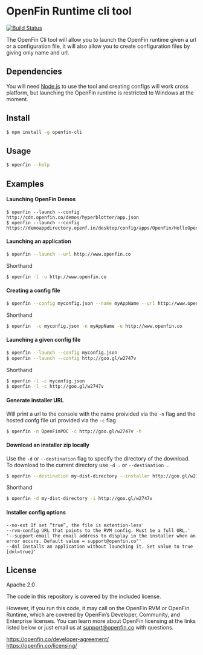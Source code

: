 # OpenFin Runtime cli tool

[![Build Status](https://travis-ci.org/openfin/openfin-cli.svg?branch=master)](https://travis-ci.org/openfin/openfin-cli)

The OpenFin Cli tool will allow you to launch the OpenFin runtime given a url or a configuration file, it will also allow you to create configuration files by giving only name and url.

## Dependencies

You will need [Node.js](http://nodejs.org/) to use the tool and creating configs will work cross platform, but launching the OpenFin runtime is restricted to Windows at the moment.

## Install

```sh
$ npm install -g openfin-cli
```


## Usage

```sh
$ openfin --help
```

## Examples

#### Launching OpenFin Demos
```
$ openfin --launch --config http://cdn.openfin.co/demos/hyperblotter/app.json
$ openfin --launch --config https://demoappdirectory.openf.in/desktop/config/apps/OpenFin/HelloOpenFin/app.json
```

#### Launching an application

```sh
$ openfin --launch --url http://www.openfin.co
```

Shorthand
```sh
$ openfin -l -u http://www.openfin.co
```

#### Creating a config file

```sh
$ openfin --config myconfig.json --name myAppName --url http://www.openfin.co
```

Shorthand
```sh
$ openfin  -c myconfig.json -n myAppName -u http://www.openfin.co
```

#### Launching a given config file

```sh
$ openfin --launch --config myconfig.json
$ openfin --launch --config http://goo.gl/w2747v
```

Shorthand
```sh
$ openfin -l -c myconfig.json
$ openfin -l -c http://goo.gl/w2747v
```

#### Generate installer URL
Will print a url to the console with the name proivided via the `-n` flag and the hosted confg
file url provided via the `-c` flag

```sh
$ openfin -n OpenFinPOC -c http://goo.gl/w2747v -h
```

#### Download an installer zip locally
Use the `-d` or `--destination` flag to specify the directory of the download. To download to the current directory use `-d .` or `--destination .`

```sh
$ openfin --destination my-dist-directory --installer http://goo.gl/w2747v
```
Shorthand
```sh
$ openfin -d my-dist-directory -i http://goo.gl/w2747v
```

#### Installer config options
```
--no-ext If set “true”, the file is extention-less'
--rvm-config URL that points to the RVM config. Must be a full URL.'
'--support-email The email address to display in the installer when an error occurs. Default value = support@openfin.co"'
--dnl Installs an application without launching it. Set value to true [dnl=true]'

```
## License

Apache 2.0

The code in this repository is covered by the included license.

However, if you run this code, it may call on the OpenFin RVM or OpenFin Runtime, which are covered by OpenFin’s Developer, Community, and Enterprise licenses. You can learn more about OpenFin licensing at the links listed below or just email us at support@openfin.co with questions.

https://openfin.co/developer-agreement/ <br/>
https://openfin.co/licensing/

[npm-url]: https://npmjs.org/package/openfin-cli
[npm-image]: https://badge.fury.io/js/openfin-cli.svg
[travis-url]: https://travis-ci.org/rdepena/openfin-cli
[travis-image]: https://travis-ci.org/rdepena/openfin-cli.svg?branch=master
[daviddm-url]: https://david-dm.org/rdepena/openfin-cli.svg?theme=shields.io
[daviddm-image]: https://david-dm.org/rdepena/openfin-cli
